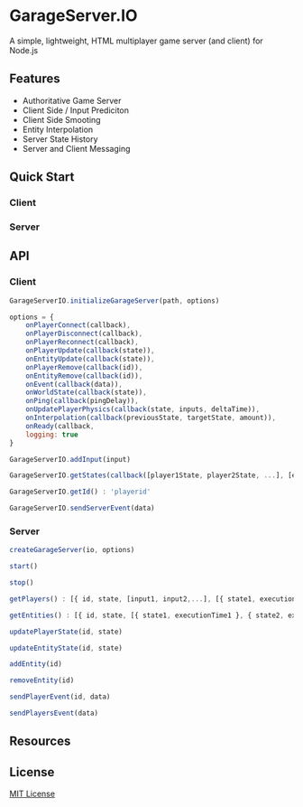 # GarageServer.IO
A simple, lightweight, HTML multiplayer game server (and client) for Node.js

## Features
- Authoritative Game Server
- Client Side / Input Prediciton
- Client Side Smooting
- Entity Interpolation
- Server State History
- Server and Client Messaging


## Quick Start

### Client


### Server

## API

### Client

```js
GarageServerIO.initializeGarageServer(path, options)

options = {
    onPlayerConnect(callback),
    onPlayerDisconnect(callback),
    onPlayerReconnect(callback),
    onPlayerUpdate(callback(state)),
    onEntityUpdate(callback(state)),
    onPlayerRemove(callback(id)),
    onEntityRemove(callback(id)),
    onEvent(callback(data)),
    onWorldState(callback(state)),
    onPing(callback(pingDelay)),
    onUpdatePlayerPhysics(callback(state, inputs, deltaTime)),
    onInterpolation(callback(previousState, targetState, amount)),
    onReady(callback,
    logging: true
}
```

```js
GarageServerIO.addInput(input)
```

```js
GarageServerIO.getStates(callback([player1State, player2State, ...], [entity1State, entity2State, ...]))
```

```js
GarageServerIO.getId() : 'playerid'
```

```js
GarageServerIO.sendServerEvent(data)
```

### Server

```js
createGarageServer(io, options)
```

```js
start()
```

```js
stop()
```

```js
getPlayers() : [{ id, state, [input1, input2,...], [{ state1, executionTime1 }, { state2, executionTime2 }, ...] }]
```

```js
getEntities() : [{ id, state, [{ state1, executionTime1 }, { state2, executionTime2 }, ...] }]
```

```js
updatePlayerState(id, state)
```

```js
updateEntityState(id, state)
```

```js
addEntity(id)
```

```js
removeEntity(id)
```

```js
sendPlayerEvent(id, data)
```

```js
sendPlayersEvent(data)
```

## Resources


## License

[MIT License](https://github.com/jbillmann/GarageServer.IO/blob/master/LICENSE.md)
